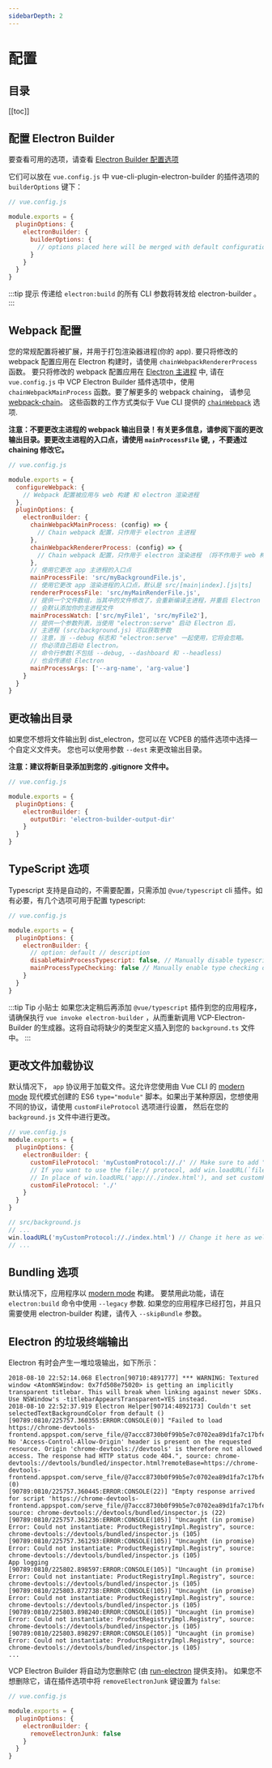 ```yaml
---
sidebarDepth: 2
---
```


# 配置

## 目录

[[toc]]

## 配置 Electron Builder

要查看可用的选项，请查看 [Electron Builder 配置选项](https://www.electron.build/configuration/configuration)

它们可以放在 `vue.config.js` 中 vue-cli-plugin-electron-builder 的插件选项的 `builderOptions` 键下：

```javascript
// vue.config.js

module.exports = {
  pluginOptions: {
    electronBuilder: {
      builderOptions: {
        // options placed here will be merged with default configuration and passed to electron-builder
      }
    }
  }
}
```

:::tip 提示
传递给 `electron:build` 的所有 CLI 参数将转发给 electron-builder 。
:::

## Webpack 配置

您的常规配置将被扩展，并用于打包渲染器进程(你的 app). 要只将修改的 webpack 配置应用在 Electron 构建时，请使用 `chainWebpackRendererProcess` 函数。 要只将修改的 webpack 配置应用在 [Electron 主进程](https://electronjs.org/docs/tutorial/application-architecture#main-and-renderer-processes) 中, 请在 `vue.config.js` 中 VCP Electron Builder 插件选项中，使用 `chainWebpackMainProcess` 函数。要了解更多的 webpack chaining， 请参见 [webpack-chain](https://github.com/mozilla-neutrino/webpack-chain)。 这些函数的工作方式类似于 Vue CLI 提供的 [`chainWebpack`](https://cli.vuejs.org/config/#chainwebpack) 选项.

**注意：不要更改主进程的 webpack 输出目录！有关更多信息，请参阅下面的更改输出目录。要更改主进程的入口点，请使用 `mainProcessFile` 键, ，不要通过 chaining 修改它。**

```javascript
// vue.config.js

module.exports = {
  configureWebpack: {
    // Webpack 配置被应用与 web 构建 和 electron 渲染进程
  },
  pluginOptions: {
    electronBuilder: {
      chainWebpackMainProcess: (config) => {
        // Chain webpack 配置，只作用于 electron 主进程
      },
      chainWebpackRendererProcess: (config) => {
        // Chain webpack 配置，只作用于 electron 渲染进程 （将不作用于 web 构建）
      },
      // 使用它更改 app 主进程的入口点
      mainProcessFile: 'src/myBackgroundFile.js',
      // 使用它更改 app 渲染进程的入口点，默认是 src/[main|index].[js|ts]
      rendererProcessFile: 'src/myMainRenderFile.js',
      // 提供一个文件数组，当其中的文件修改了，会重新编译主进程，并重启 Electron 。
      // 会默认添加你的主进程文件
      mainProcessWatch: ['src/myFile1', 'src/myFile2'],
      // 提供一个参数列表，当使用 "electron:serve" 启动 Electron 后，
      // 主进程 (src/background.js) 可以获取参数
      // 注意，当 --debug 标志和 "electron:serve" 一起使用，它将会忽略。
      // 你必须自己启动 Electron。
      // 命令行参数(不包括 --debug, --dashboard 和 --headless)
      // 也会传递给 Electron
      mainProcessArgs: ['--arg-name', 'arg-value']
    }
  }
}
```

## 更改输出目录

如果您不想将文件输出到 dist_electron，您可以在 VCPEB 的插件选项中选择一个自定义文件夹。 您也可以使用参数 `--dest` 来更改输出目录。

**注意：建议将新目录添加到您的 .gitignore 文件中。**

```javascript
// vue.config.js

module.exports = {
  pluginOptions: {
    electronBuilder: {
      outputDir: 'electron-builder-output-dir'
    }
  }
}
```

## TypeScript 选项

Typescript 支持是自动的，不需要配置，只需添加 `@vue/typescript` cli 插件。如有必要，有几个选项可用于配置 typescript:

```javascript
// vue.config.js

module.exports = {
  pluginOptions: {
    electronBuilder: {
      // option: default // description
      disableMainProcessTypescript: false, // Manually disable typescript plugin for main process. Enable if you want to use regular js for the main process (src/background.js by default).
      mainProcessTypeChecking: false // Manually enable type checking during webpack bundling for background file.
    }
  }
}
```

:::tip Tip 小贴士
如果您决定稍后再添加 `@vue/typescript` 插件到您的应用程序，请确保执行 `vue invoke electron-builder` ，从而重新调用 VCP-Electron-Builder 的生成器。这将自动将缺少的类型定义插入到您的 `background.ts` 文件中。
:::

## 更改文件加载协议

默认情况下， `app` 协议用于加载文件。这允许您使用由 Vue CLI 的 [modern mode](https://cli.vuejs.org/guide/browser-compatibility.html#modern-mode) 现代模式创建的 ES6 `type="module"` 脚本。如果出于某种原因，您想使用不同的协议，请使用 `customFileProtocol` 选项进行设置， 然后在您的 `background.js` 文件中进行更改。

```javascript
// vue.config.js
module.exports = {
  pluginOptions: {
    electronBuilder: {
      customFileProtocol: 'myCustomProtocol://./' // Make sure to add "./" to the end of the protocol
      // If you want to use the file:// protocol, add win.loadURL(`file://${__dirname}/index.html`) to your main process file
      // In place of win.loadURL('app://./index.html'), and set customFileProtocol to './'
      customFileProtocol: './'
    }
  }
}

// src/background.js
// ...
win.loadURL('myCustomProtocol://./index.html') // Change it here as well
// ...
```

## Bundling 选项

默认情况下，应用程序以 [modern mode](https://cli.vuejs.org/guide/browser-compatibility.html#modern-mode) 构建。 要禁用此功能，请在 `electron:build` 命令中使用 `--legacy` 参数. 如果您的应用程序已经打包，并且只需要使用 electron-builder 构建，请传入 `--skipBundle` 参数。

## Electron 的垃圾终端输出

Electron 有时会产生一堆垃圾输出，如下所示：

```
2018-08-10 22:52:14.068 Electron[90710:4891777] *** WARNING: Textured window <AtomNSWindow: 0x7fd508e75020> is getting an implicitly transparent titlebar. This will break when linking against newer SDKs. Use NSWindow's -titlebarAppearsTransparent=YES instead.
2018-08-10 22:52:37.919 Electron Helper[90714:4892173] Couldn't set selectedTextBackgroundColor from default ()
[90789:0810/225757.360355:ERROR:CONSOLE(0)] "Failed to load https://chrome-devtools-frontend.appspot.com/serve_file/@7accc8730b0f99b5e7c0702ea89d1fa7c17bfe33/product_registry_impl/product_registry_impl_module.js: No 'Access-Control-Allow-Origin' header is present on the requested resource. Origin 'chrome-devtools://devtools' is therefore not allowed access. The response had HTTP status code 404.", source: chrome-devtools://devtools/bundled/inspector.html?remoteBase=https://chrome-devtools-frontend.appspot.com/serve_file/@7accc8730b0f99b5e7c0702ea89d1fa7c17bfe33/&can_dock=true&toolbarColor=rgba(223,223,223,1)&textColor=rgba(0,0,0,1)&experiments=true (0)
[90789:0810/225757.360445:ERROR:CONSOLE(22)] "Empty response arrived for script 'https://chrome-devtools-frontend.appspot.com/serve_file/@7accc8730b0f99b5e7c0702ea89d1fa7c17bfe33/product_registry_impl/product_registry_impl_module.js'", source: chrome-devtools://devtools/bundled/inspector.js (22)
[90789:0810/225757.361236:ERROR:CONSOLE(105)] "Uncaught (in promise) Error: Could not instantiate: ProductRegistryImpl.Registry", source: chrome-devtools://devtools/bundled/inspector.js (105)
[90789:0810/225757.361293:ERROR:CONSOLE(105)] "Uncaught (in promise) Error: Could not instantiate: ProductRegistryImpl.Registry", source: chrome-devtools://devtools/bundled/inspector.js (105)
App logging
[90789:0810/225802.898597:ERROR:CONSOLE(105)] "Uncaught (in promise) Error: Could not instantiate: ProductRegistryImpl.Registry", source: chrome-devtools://devtools/bundled/inspector.js (105)
[90789:0810/225803.872738:ERROR:CONSOLE(105)] "Uncaught (in promise) Error: Could not instantiate: ProductRegistryImpl.Registry", source: chrome-devtools://devtools/bundled/inspector.js (105)
[90789:0810/225803.898240:ERROR:CONSOLE(105)] "Uncaught (in promise) Error: Could not instantiate: ProductRegistryImpl.Registry", source: chrome-devtools://devtools/bundled/inspector.js (105)
[90789:0810/225803.898297:ERROR:CONSOLE(105)] "Uncaught (in promise) Error: Could not instantiate: ProductRegistryImpl.Registry", source: chrome-devtools://devtools/bundled/inspector.js (105)
...
```

VCP Electron Builder 将自动为您删除它 (由 [run-electron](https://github.com/sindresorhus/run-electron) 提供支持)。 如果您不想删除它，请在插件选项中将 `removeElectronJunk` 键设置为 `false`:

```javascript
// vue.config.js

module.exports = {
  pluginOptions: {
    electronBuilder: {
      removeElectronJunk: false
    }
  }
}
```
